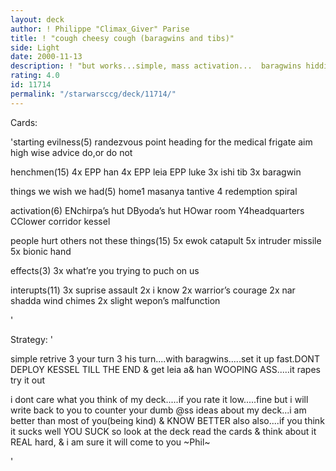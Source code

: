 ```yaml
---
layout: deck
author: ! Philippe "Climax_Giver" Parise
title: ! "cough cheesy cough (baragwins and tibs)"
side: Light
date: 2000-11-13
description: ! "but works...simple, mass activation...  baragwins hidding.with the ishi tibsthe retrieve and hit when you want too"
rating: 4.0
id: 11714
permalink: "/starwarsccg/deck/11714/"
---
```

Cards: 

'starting evilness(5)
randezvous point
heading for the medical frigate
aim high
wise advice
do,or do not

henchmen(15)
4x EPP han
4x EPP leia
EPP luke
3x ishi tib
3x baragwin

things we wish we had(5)
home1
masanya
tantive 4
redemption
spiral

activation(6)
ENchirpa’s hut
DByoda’s hut
HOwar room
Y4headquarters
CClower corridor
kessel

people hurt others not these things(15)
5x ewok catapult
5x intruder missile
5x bionic hand

effects(3)
3x what’re you trying to puch on us

interupts(11)
3x suprise assault
2x i know
2x warrior’s courage
2x nar shadda wind chimes
2x slight wepon’s malfunction

'

Strategy: '

simple retrive 3 your turn 3 his turn....with baragwins.....set it up fast.DONT DEPLOY KESSEL TILL THE END
& get  leia a& han WOOPING ASS.....it rapes try it out

i dont care what you think of my deck.....if you rate it low.....fine but i will write back to you to counter your dumb @ss ideas about my deck...i am better than most of you(being kind) & KNOW BETTER also
also....if you think it sucks well YOU SUCK so look at the deck read the cards & think about it REAL hard, & i am sure it will come to you
~Phil~

'
